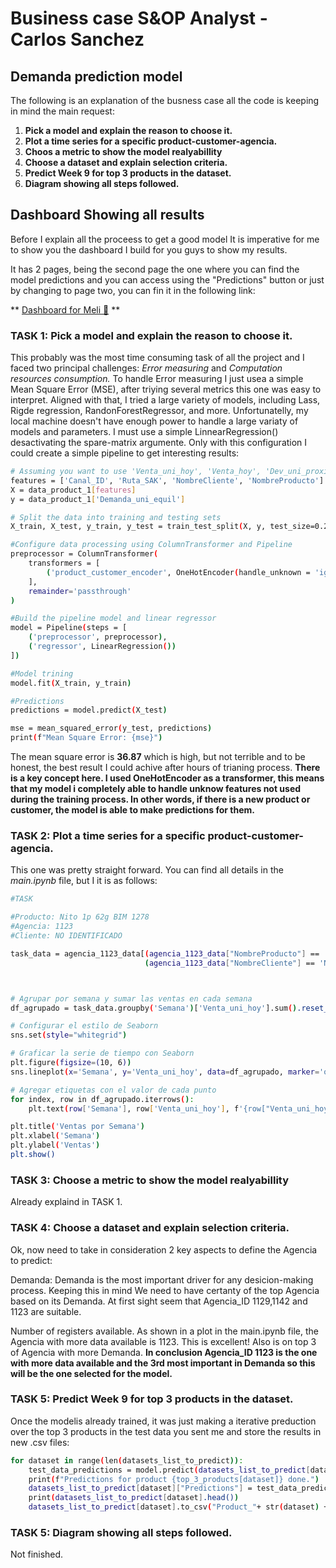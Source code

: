 # Business case S&OP Analyst - Carlos Sanchez

## Demanda prediction model


The following is an explanation of the busness case all the code is 
keeping in mind the main request:

1. **Pick a model and explain the reason to choose it.**
2. **Plot a time series for a specific product-customer-agencia.**
3. **Choos a metric to show the model realyabillity**
4. **Choose a dataset and explain selection criteria.**
5. **Predict Week 9 for top 3 products in the dataset.**
6. **Diagram showing all steps followed.**

## Dashboard Showing all results
Before I explain all the proceess to get a good model It is imperative for me to show you the dashboard I build for you guys to show my results.

It has 2 pages, being the second page the one where you can find the model predictions and you can access using the "Predictions" button or just by changing to page two, you can fin it in the following link:

** [Dashboard for Meli 💛](https://app.powerbi.com/view?r=eyJrIjoiYTFjNWY1ZDMtYWNlZi00NmRmLThlYWQtMjQwOTc5MWFjYjcyIiwidCI6ImY5NGJmNGQ5LTgwOTctNDc5NC1hZGY2LWE1NDY2Y2EyODU2MyIsImMiOjR9) **


### **TASK 1: Pick a model and explain the reason to choose it.**

This probably was the most time consuming task of all the project and I faced two principal challenges: *Error measuring* and *Computation resources consumption.* 
To handle Error measuring I just usea a simple Mean Square Error (MSE), after triying several metrics this one was easy to interpret.
Aligned with that, I tried a large variety of models, including Lass, Rigde regression, RandonForestRegressor, and more. Unfortunatelly, my local machine doesn't have enough power to handle a large variaty of models and parameters. I must use a simple LinnearRegression() desactivating the spare-matrix argumente. Only with this configuration I could create a simple pipeline to get interesting results:

```sh
# Assuming you want to use 'Venta_uni_hoy', 'Venta_hoy', 'Dev_uni_proxima', 'Dev_proxima' as features
features = ['Canal_ID', 'Ruta_SAK', 'NombreCliente', 'NombreProducto']
X = data_product_1[features]
y = data_product_1['Demanda_uni_equil']

# Split the data into training and testing sets
X_train, X_test, y_train, y_test = train_test_split(X, y, test_size=0.2, random_state=42)

#Configure data processing using ColumnTransformer and Pipeline
preprocessor = ColumnTransformer(
    transformers = [
        ('product_customer_encoder', OneHotEncoder(handle_unknown = 'ignore', sparse = True), ['Canal_ID', 'Ruta_SAK', 'NombreCliente', 'NombreProducto'])
    ],
    remainder='passthrough'
)

#Build the pipeline model and linear regressor
model = Pipeline(steps = [
    ('preprocessor', preprocessor),
    ('regressor', LinearRegression())
])

#Model trining
model.fit(X_train, y_train)

#Predictions
predictions = model.predict(X_test)

mse = mean_squared_error(y_test, predictions)
print(f"Mean Square Error: {mse}")
```
The mean square error is **36.87** which is high, but not terrible and to be honest, the best result I could achive after hours of trianing process.
**There is a key concept here. I used OneHotEncoder as a transformer, this means that my model i completely able to handle unknow features not used during the training process. In other words, if there is a new product or customer, the model is able to make predictions for them.**

### **TASK 2: Plot a time series for a specific product-customer-agencia.**

This one was pretty straight forward. You can find all details in the *main.ipynb* file, but I  it is as follows:

```sh
#TASK

#Producto: Nito 1p 62g BIM 1278
#Agencia: 1123
#Cliente: NO IDENTIFICADO

task_data = agencia_1123_data[(agencia_1123_data["NombreProducto"] == 'Nito 1p 62g BIM 1278') & 
                              (agencia_1123_data["NombreCliente"] == 'NO IDENTIFICADO')]



# Agrupar por semana y sumar las ventas en cada semana
df_agrupado = task_data.groupby('Semana')['Venta_uni_hoy'].sum().reset_index()

# Configurar el estilo de Seaborn
sns.set(style="whitegrid")

# Graficar la serie de tiempo con Seaborn
plt.figure(figsize=(10, 6))
sns.lineplot(x='Semana', y='Venta_uni_hoy', data=df_agrupado, marker='o', color='b')

# Agregar etiquetas con el valor de cada punto
for index, row in df_agrupado.iterrows():
    plt.text(row['Semana'], row['Venta_uni_hoy'], f'{row["Venta_uni_hoy"]:,.0f}', ha='center', va='bottom', fontsize=8)

plt.title('Ventas por Semana')
plt.xlabel('Semana')
plt.ylabel('Ventas')
plt.show()
```

### **TASK 3: Choose a metric to show the model realyabillity**
Already explaind in TASK 1.

### **TASK 4: Choose a dataset and explain selection criteria.**

Ok, now need to take in consideration 2 key aspects to define the Agencia to predict:

Demanda: Demanda is the most important driver for any desicion-making process. Keeping this in mind We need to have certanty of the top Agencia based on its Demanda. At first sight seem that Agencia_ID 1129,1142 and 1123 are suitable.

Number of registers available. As shown in a plot in the main.ipynb file, the Agencia with more data available is 1123. This is excellent! Also is on top 3 of Agencia with more Demanda.
**In conclusion Agencia_ID 1123 is the one with more data available and the 3rd most important in Demanda so this will be the one selected for the model.**

### **TASK 5: Predict Week 9 for top 3 products in the dataset.**
Once the modelis already trained, it was just making a iterative preduction over the top 3 products in the test data you sent me and store the results in new .csv files:

```sh
for dataset in range(len(datasets_list_to_predict)):
    test_data_predictions = model.predict(datasets_list_to_predict[dataset])
    print(f"Predictions for product {top_3_products[dataset]} done.")
    datasets_list_to_predict[dataset]["Predictions"] = test_data_predictions
    print(datasets_list_to_predict[dataset].head())
    datasets_list_to_predict[dataset].to_csv("Product_"+ str(dataset) + ".csv", index = True)


```

### **TASK 5: Diagram showing all steps followed.**
Not finished.
